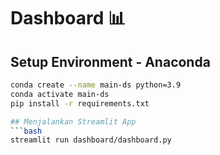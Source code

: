 # Dashboard 📊

## Setup Environment - Anaconda
```bash
conda create --name main-ds python=3.9
conda activate main-ds
pip install -r requirements.txt

## Menjalankan Streamlit App
```bash
streamlit run dashboard/dashboard.py
